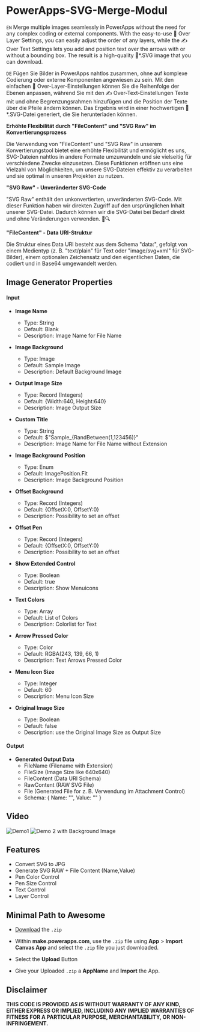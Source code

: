 
# PowerApps-SVG-Merge-Modul

`EN`
Merge multiple images seamlessly in PowerApps without the need for any complex coding or external components. With the easy-to-use 🎨 Over Layer Settings, you can easily adjust the order of any layers, while the ✍️ Over Text Settings lets you add and position text over the arrows with or without a bounding box. The result is a high-quality 🌟*.SVG image that you can download.

`DE`
Fügen Sie Bilder in PowerApps nahtlos zusammen, ohne auf komplexe Codierung oder externe Komponenten angewiesen zu sein. Mit den einfachen 🎨 Over-Layer-Einstellungen können Sie die Reihenfolge der Ebenen anpassen, während Sie mit den ✍️ Over-Text-Einstellungen Texte mit und ohne Begrenzungsrahmen hinzufügen und die Position der Texte über die Pfeile ändern können. Das Ergebnis wird in einer hochwertigen 🌟*.SVG-Datei generiert, die Sie herunterladen können.

**Erhöhte Flexibilität durch "FileContent" und "SVG Raw" im Konvertierungsprozess**

Die Verwendung von "FileContent" und "SVG Raw" in unserem Konvertierungstool bietet eine erhöhte Flexibilität und ermöglicht es uns, SVG-Dateien nahtlos in andere Formate umzuwandeln und sie vielseitig für verschiedene Zwecke einzusetzen. Diese Funktionen eröffnen uns eine Vielzahl von Möglichkeiten, um unsere SVG-Dateien effektiv zu verarbeiten und sie optimal in unseren Projekten zu nutzen.

**"SVG Raw" - Unveränderter SVG-Code**

"SVG Raw" enthält den unkonvertierten, unveränderten SVG-Code. Mit dieser Funktion haben wir direkten Zugriff auf den ursprünglichen Inhalt unserer SVG-Datei. Dadurch können wir die SVG-Datei bei Bedarf direkt und ohne Veränderungen verwenden. 📄🔍

**"FileContent" - Data URI-Struktur**

Die Struktur eines Data URI besteht aus dem Schema "data:", gefolgt von einem Medientyp (z. B. "text/plain" für Text oder "image/svg+xml" für SVG-Bilder), einem optionalen Zeichensatz und den eigentlichen Daten, die codiert und in Base64 umgewandelt werden.

## Image Generator Properties

#### Input

- **Image Name**
  - Type: String
  - Default: Blank
  - Description: Image Name for File Name

- **Image Background**
  - Type: Image
  - Default: Sample Image
  - Description: Default Background Image

- **Output Image Size**
  - Type: Record (Integers)
  - Default: {Width:640, Height:640}
  - Description: Image Output Size

- **Custom Title**
  - Type: String
  - Default: $"Sample_{RandBetween(1,123456)}"
  - Description: Image Name for File Name without Extension

- **Image Background Position**
  - Type: Enum
  - Default: ImagePosition.Fit
  - Description: Image Background Position

- **Offset Background**
  - Type: Record (Integers)
  - Default: {OffsetX:0, OffsetY:0}
  - Description: Possibility to set an offset

- **Offset Pen**
  - Type: Record (Integers)
  - Default: {OffsetX:0, OffsetY:0}
  - Description: Possibility to set an offset

- **Show Extended Control**
  - Type: Boolean
  - Default: true
  - Description: Show Menuicons

- **Text Colors**
  - Type: Array
  - Default: List of Colors
  - Description: Colorlist for Text

- **Arrow Pressed Color**
  - Type: Color
  - Default: RGBA(243, 139, 66, 1)
  - Description: Text Arrows Pressed Color

- **Menu Icon Size**
  - Type: Integer
  - Default: 60
  - Description: Menu Icon Size

- **Original Image Size**
  - Type: Boolean
  - Default: false
  - Description: use the Original Image Size as Output Size

#### Output

- **Generated Output Data**
  - FileName (Filename with Extension)
  - FileSize (Image Size like 640x640)
  - FileContent (Data URI Schema)
  - RawContent (RAW SVG File)
  - File (Generated File for z. B. Verwendung im Attachment Control)
  - Schema: { Name: "", Value: "" }


## Video

![Demo1](https://github.com/mlnc21/PowerApps-SVG-Merge-Modul/blob/731fa7de6781959fcd194fc9e766ee6c7925e5be/Videos/Demo_1.gif)
![Demo 2 with Background Image](https://github.com/mlnc21/PowerApps-SVG-Merge-Modul/blob/731fa7de6781959fcd194fc9e766ee6c7925e5be/Videos/Demo_2.gif)

## Features
- Convert SVG to JPG
- Generate SVG RAW + File Content (Name,Value)
- Pen Color Control
- Pen Size Control
- Text Control
- Layer Control

## Minimal Path to Awesome

* [Download](SVGMergeModulExample.zip) the `.zip`
* Within **make.powerapps.com**, use the `.zip` file using **App** > **Import Canvas App**  and select the `.zip` file you just downloaded.
* Select the **Upload** Button

* Give your Uploaded `.zip` a **AppName** and **Import** the App.

## Disclaimer

**THIS CODE IS PROVIDED *AS IS* WITHOUT WARRANTY OF ANY KIND, EITHER EXPRESS OR IMPLIED, INCLUDING ANY IMPLIED WARRANTIES OF FITNESS FOR A PARTICULAR PURPOSE, MERCHANTABILITY, OR NON-INFRINGEMENT.**

